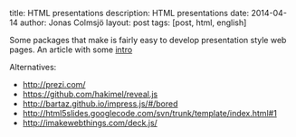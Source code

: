 title: HTML presentations
description: HTML presentations
date: 2014-04-14
author: Jonas Colmsjö
layout: post
tags: [post, html, english]


Some packages that make is fairly easy to develop presentation style web pages. 
An article with some [intro](http://www.sitepoint.com/5-free-html5-presentation-systems/)

Alternatives:

* http://prezi.com/
* https://github.com/hakimel/reveal.js
* http://bartaz.github.io/impress.js/#/bored
* http://html5slides.googlecode.com/svn/trunk/template/index.html#1
* http://imakewebthings.com/deck.js/



